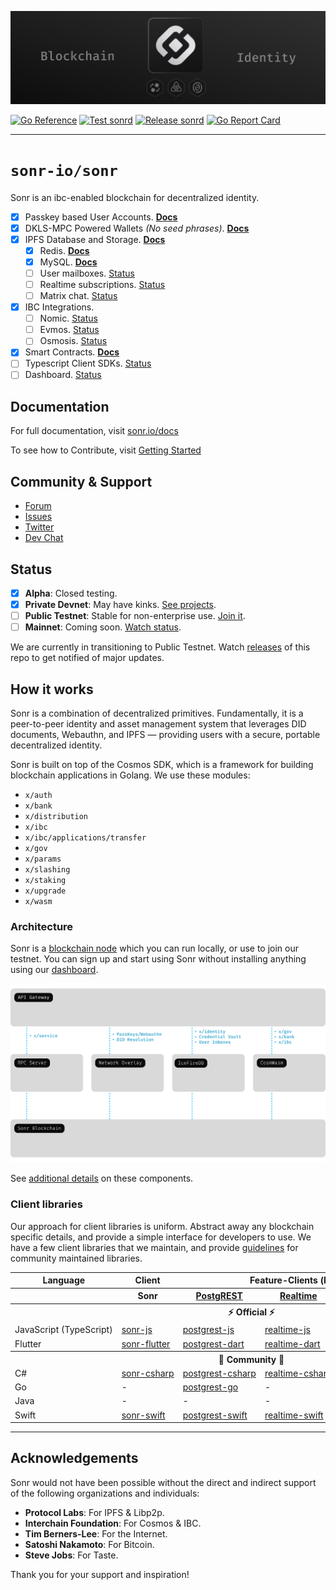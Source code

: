 <div style="text-align: center;">

[![Sonr Logo Banner](.github/images/core-cover.png)](https://sonr.io)

</div>
<div style="text-align: left;">

[![Go Reference](https://pkg.go.dev/badge/github.com/sonr-io/sonr.svg)](https://pkg.go.dev/github.com/sonr-io/sonr)
[![Test sonrd](https://github.com/sonr-io/sonr/actions/workflows/tests.yml/badge.svg)](https://github.com/sonr-io/sonr/actions/workflows/tests.yml)
[![Release sonrd](https://github.com/sonr-io/sonr/actions/workflows/release.yml/badge.svg)](https://github.com/sonr-io/sonr/actions/workflows/release.yml)
[![Go Report Card](https://goreportcard.com/badge/github.com/sonr-io/sonr)](https://goreportcard.com/report/github.com/sonr-io/sonr)

</div>

---

# `sonr-io/sonr`

Sonr is an ibc-enabled blockchain for decentralized identity.

- [x] Passkey based User Accounts. [__Docs__](https://sonr.io/docs/guides/database)
- [x] DKLS-MPC Powered Wallets _(No seed phrases)_. [__Docs__](https://sonr.io/docs/guides/auth)
- [x] IPFS Database and Storage. [__Docs__](https://sonr.io/docs/guides/storage)
  - [x] Redis. [__Docs__](https://sonr.io/docs/guides/api#rest-api-overview)
  - [x] MySQL. [__Docs__](https://sonr.io/docs/guides/api#graphql-api-overview)
  - [ ] User mailboxes. [Status](https://sonr.io/docs/guides/api#realtime-api-overview)
  - [ ] Realtime subscriptions. [Status](https://sonr.io/docs/guides/api#realtime-api-overview)
  - [ ] Matrix chat. [Status](https://sonr.io/docs/guides/api#realtime-api-overview)
- [x] IBC Integrations.
  - [ ] Nomic. [Status](https://sonr.io/docs/guides/database/functions)
  - [ ] Evmos. [Status](https://sonr.io/docs/guides/functions)
  - [ ] Osmosis. [Status](https://sonr.io/docs/guides/functions)
- [x] Smart Contracts. [__Docs__](https://sonr.io/docs/guides/storage)
- [ ] Typescript Client SDKs. [Status](https://sonr.io/docs/guides/ai)
- [ ] Dashboard. [Status](https://github.com/sonr-io/front)

## Documentation

For full documentation, visit [sonr.io/docs](https://sonr.io/docs)

To see how to Contribute, visit [Getting Started](./docs/wiki/DEVELOPERS.md)

## Community & Support

- [Forum](https://github.com/sonr-io/sonr/discussions)
- [Issues](https://github.com/sonr-io/sonr/issues)
- [Twitter](https://sonr.io/twitter)
- [Dev Chat](https://sonr.io/discord)

## Status

- [X] __Alpha__: Closed testing.
- [X] __Private Devnet__: May have kinks. [See projects](https://sonr.io/dashboard).
- [ ] __Public Testnet__: Stable for non-enterprise use. [Join it](https://sonr.io/dashboard).
- [ ] __Mainnet__: Coming soon. [Watch status](https://sonr.io/docs/guides/getting-started/features#feature-status).

We are currently in transitioning to Public Testnet. Watch [releases](https://github.com/sonr-io/sonr/releases) of this repo to get notified of major updates.

## How it works

Sonr is a combination of decentralized primitives. Fundamentally, it is a peer-to-peer identity and asset management system that leverages DID documents, Webauthn, and IPFS — providing users with a secure, portable decentralized identity.

Sonr is built on top of the Cosmos SDK, which is a framework for building blockchain applications in Golang. We use these modules:

- `x/auth`
- `x/bank`
- `x/distribution`
- `x/ibc`
- `x/ibc/applications/transfer`
- `x/gov`
- `x/params`
- `x/slashing`
- `x/staking`
- `x/upgrade`
- `x/wasm`

### Architecture

Sonr is a [blockchain node](https://sonr.io/dashboard) which you can run locally, or use to join our testnet. You can sign up and start using Sonr without installing anything using our [dashboard](https://sonr.io/dashboard).

![Architecture](.github/images/architecture.svg)

See [additional details](https://sonr.io/docs) on these components.

### Client libraries

Our approach for client libraries is uniform. Abstract away any blockchain specific details, and provide a simple interface for developers to use. We have a few client libraries that we maintain, and provide [guidelines](https://sonr.io) for community maintained libraries.

<table style="table-layout:fixed; white-space: nowrap;">
  <tr>
    <th>Language</th>
    <th>Client</th>
    <th colspan="5">Feature-Clients (bundled in Sonr client)</th>
  </tr>
  <!-- notranslate -->
  <tr>
    <th></th>
    <th>Sonr</th>
    <th><a href="https://github.com/postgrest/postgrest" target="_blank" rel="noopener noreferrer">PostgREST</a></th>
    <th><a href="https://github.com/sonr/realtime" target="_blank" rel="noopener noreferrer">Realtime</a></th>
    <th><a href="https://github.com/sonr/storage-api" target="_blank" rel="noopener noreferrer">Storage</a></th>
    <th>Functions</th>
  </tr>
  <!-- TEMPLATE FOR NEW ROW -->
  <!-- START ROW
  <tr>
    <td>lang</td>
    <td><a href="https://github.com/sonr-community/sonr-lang" target="_blank" rel="noopener noreferrer">sonr-lang</a></td>
    <td><a href="https://github.com/sonr-community/postgrest-lang" target="_blank" rel="noopener noreferrer">postgrest-lang</a></td>
    <td><a href="https://github.com/sonr-community/realtime-lang" target="_blank" rel="noopener noreferrer">realtime-lang</a></td>
    <td><a href="https://github.com/sonr-community/storage-lang" target="_blank" rel="noopener noreferrer">storage-lang</a></td>
  </tr>
  END ROW -->
  <!-- /notranslate -->
  <th colspan="7">⚡️ Official ⚡️</th>
  <!-- notranslate -->
  <tr>
    <td>JavaScript (TypeScript)</td>
    <td><a href="https://github.com/sonr-io/sonr-js" target="_blank" rel="noopener noreferrer">sonr-js</a></td>
    <td><a href="https://github.com/sonr/postgrest-js" target="_blank" rel="noopener noreferrer">postgrest-js</a></td>
    <td><a href="https://github.com/sonr/realtime-js" target="_blank" rel="noopener noreferrer">realtime-js</a></td>
    <td><a href="https://github.com/sonr/storage-js" target="_blank" rel="noopener noreferrer">storage-js</a></td>
    <td><a href="https://github.com/sonr/functions-js" target="_blank" rel="noopener noreferrer">functions-js</a></td>
  </tr>
    <tr>
    <td>Flutter</td>
    <td><a href="https://github.com/sonr-io/sonr-flutter" target="_blank" rel="noopener noreferrer">sonr-flutter</a></td>
    <td><a href="https://github.com/sonr/postgrest-dart" target="_blank" rel="noopener noreferrer">postgrest-dart</a></td>
    <td><a href="https://github.com/sonr/realtime-dart" target="_blank" rel="noopener noreferrer">realtime-dart</a></td>
    <td><a href="https://github.com/sonr/storage-dart" target="_blank" rel="noopener noreferrer">storage-dart</a></td>
    <td><a href="https://github.com/sonr/functions-dart" target="_blank" rel="noopener noreferrer">functions-dart</a></td>
  </tr>
  <!-- /notranslate -->
  <th colspan="7">💚 Community 💚</th>
  <!-- notranslate -->
  <tr>
    <td>C#</td>
    <td><a href="https://github.com/sonr-community/sonr-csharp" target="_blank" rel="noopener noreferrer">sonr-csharp</a></td>
    <td><a href="https://github.com/sonr-community/postgrest-csharp" target="_blank" rel="noopener noreferrer">postgrest-csharp</a></td>
    <td><a href="https://github.com/sonr-community/realtime-csharp" target="_blank" rel="noopener noreferrer">realtime-csharp</a></td>
    <td><a href="https://github.com/sonr-community/storage-csharp" target="_blank" rel="noopener noreferrer">storage-csharp</a></td>
    <td><a href="https://github.com/sonr-community/functions-csharp" target="_blank" rel="noopener noreferrer">functions-csharp</a></td>
  </tr>
  <tr>
    <td>Go</td>
    <td>-</td>
    <td><a href="https://github.com/sonr-community/postgrest-go" target="_blank" rel="noopener noreferrer">postgrest-go</a></td>
    <td>-</td>
    <td><a href="https://github.com/sonr-community/storage-go" target="_blank" rel="noopener noreferrer">storage-go</a></td>
    <td><a href="https://github.com/sonr-community/functions-go" target="_blank" rel="noopener noreferrer">functions-go</a></td>
  </tr>
  <tr>
    <td>Java</td>
    <td>-</td>
    <td>-</td>
    <td>-</td>
    <td><a href="https://github.com/sonr-community/storage-java" target="_blank" rel="noopener noreferrer">storage-java</a></td>
    <td>-</td>
  </tr>
  <tr>
    <td>Swift</td>
    <td><a href="https://github.com/sonr-community/sonr-swift" target="_blank" rel="noopener noreferrer">sonr-swift</a></td>
    <td><a href="https://github.com/sonr-community/postgrest-swift" target="_blank" rel="noopener noreferrer">postgrest-swift</a></td>
    <td><a href="https://github.com/sonr-community/realtime-swift" target="_blank" rel="noopener noreferrer">realtime-swift</a></td>
    <td><a href="https://github.com/sonr-community/storage-swift" target="_blank" rel="noopener noreferrer">storage-swift</a></td>
    <td><a href="https://github.com/sonr-community/functions-swift" target="_blank" rel="noopener noreferrer">functions-swift</a></td>
  </tr>
  <!-- /notranslate -->
</table>

---

## Acknowledgements

Sonr would not have been possible without the direct and indirect support of the following organizations and individuals:

- __Protocol Labs__: For IPFS & Libp2p.
- __Interchain Foundation__: For Cosmos & IBC.
- __Tim Berners-Lee__: For the Internet.
- __Satoshi Nakamoto__: For Bitcoin.
- __Steve Jobs__: For Taste.

Thank you for your support and inspiration!
